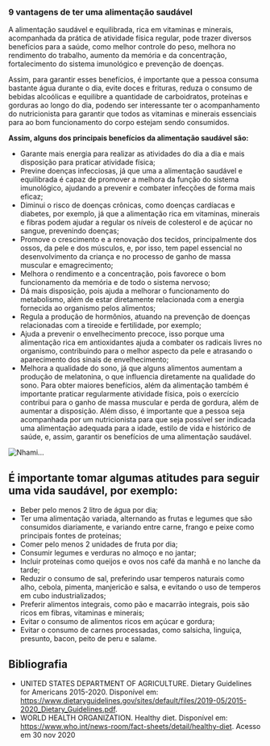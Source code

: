 ### 9 vantagens de ter uma alimentação saudável 

A alimentação saudável e equilibrada, rica em vitaminas e minerais, acompanhada da prática de atividade física regular, pode trazer diversos benefícios para a saúde, como melhor controle do peso, melhora no rendimento do trabalho, aumento da memória e da concentração, fortalecimento do sistema imunológico e prevenção de doenças.

Assim, para garantir esses benefícios, é importante que a pessoa consuma bastante água durante o dia, evite doces e frituras, reduza o consumo de bebidas alcoólicas e equilibre a quantidade de carboidratos, proteínas e gorduras ao longo do dia, podendo ser interessante ter o acompanhamento do nutricionista para garantir que todos as vitaminas e minerais essenciais para ao bom funcionamento do corpo estejam sendo consumidos.

**Assim, alguns dos principais benefícios da alimentação saudável são:**

* Garante mais energia para realizar as atividades do dia a dia e mais disposição para praticar atividade física;
* Previne doenças infecciosas, já que uma a alimentação saudável e equilibrada é capaz de promover a melhora da função do sistema imunológico, ajudando a prevenir e combater infecções de forma mais eficaz;
* Diminui o risco de doenças crônicas, como doenças cardíacas e diabetes, por exemplo, já que a alimentação rica em vitaminas, minerais e fibras podem ajudar a regular os níveis de colesterol e de açúcar no sangue, prevenindo doenças;
* Promove o crescimento e a renovação dos tecidos, principalmente dos ossos, da pele e dos músculos, e, por isso, tem papel essencial no desenvolvimento da criança e no processo de ganho de massa muscular e emagrecimento;
* Melhora o rendimento e a concentração, pois favorece o bom funcionamento da memória e de todo o sistema nervoso;
* Dá mais disposição, pois ajuda a melhorar o funcionamento do metabolismo, além de estar diretamente relacionada com a energia fornecida ao organismo pelos alimentos;
* Regula a produção de hormônios, atuando na prevenção de doenças relacionadas com a tireoide e fertilidade, por exemplo;
* Ajuda a prevenir o envelhecimento precoce, isso porque uma alimentação rica em antioxidantes ajuda a combater os radicais livres no organismo, contribuindo para o melhor aspecto da pele e atrasando o aparecimento dos sinais de envelhecimento;
* Melhora a qualidade do sono, já que alguns alimentos aumentam a produção de melatonina, o que influencia diretamente na qualidade do sono.
Para obter maiores benefícios, além da alimentação também é importante praticar regularmente atividade física, pois o exercício contribui para o ganho de massa muscular e perda de gordura, além de aumentar a disposição. Além disso, é importante que a pessoa seja acompanhada por um nutricionista para que seja possível ser indicada uma alimentação adequada para a idade, estilo de vida e histórico de saúde, e, assim, garantir os benefícios de uma alimentação saudável.

![Nhami...](https://media.istockphoto.com/photos/healthy-buddha-bowl-lunch-with-grilled-chicken-quinoa-spinach-avocado-picture-id920931456)

## É importante tomar algumas atitudes para seguir uma vida saudável, por exemplo:

* Beber pelo menos 2 litro de água por dia;
* Ter uma alimentação variada, alternando as frutas e legumes que são consumidos diariamente, e variando entre carne, frango e peixe como principais fontes de proteínas;
* Comer pelo menos 2 unidades de fruta por dia;
* Consumir legumes e verduras no almoço e no jantar;
* Incluir proteínas como queijos e ovos nos café da manhã e no lanche da tarde;
* Reduzir o consumo de sal, preferindo usar temperos naturais como alho, cebola, pimenta, manjericão e salsa, e evitando o uso de temperos em cubo industrializados;
* Preferir alimentos integrais, como pão e macarrão integrais, pois são ricos em fibras, vitaminas e minerais;
* Evitar o consumo de alimentos ricos em açúcar e gordura;
* Evitar o consumo de carnes processadas, como salsicha, linguiça, presunto, bacon, peito de peru e salame.


## Bibliografia
* UNITED STATES DEPARTMENT OF AGRICULTURE. Dietary Guidelines for Americans 2015-2020. Disponível em: <https://www.dietaryguidelines.gov/sites/default/files/2019-05/2015-2020_Dietary_Guidelines.pdf>.
* WORLD HEALTH ORGANIZATION. Healthy diet. Disponível em: <https://www.who.int/news-room/fact-sheets/detail/healthy-diet>. Acesso em 30 nov 2020


